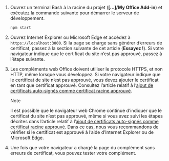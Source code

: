 1. Ouvrez un terminal Bash à la racine du projet (**[...]/My Office Add-in**) et exécutez la commande suivante pour démarrer le serveur de développement.

    ```bash
    npm start
    ```

2. Ouvrez Internet Explorer ou Microsoft Edge et accédez à `https://localhost:3000`. Si la page se charge sans générer d’erreurs de certificat, passez à la section suivante de cet article (**Essayez !**). Si votre navigateur indique que le certificat du site n’est pas approuvé, passez à l’étape suivante.

3. Les compléments web Office doivent utiliser le protocole HTTPS, et non HTTP, même lorsque vous développez. Si votre navigateur indique que le certificat de site n’est pas approuvé, vous devez ajouter le certificat en tant que certificat approuvé. Consultez l’article relatif à l’[ajout de certificats auto-signés comme certificat racine approuvé](https://github.com/OfficeDev/generator-office/blob/master/src/docs/ssl.md).

    > [!NOTE]
    > Il est possible que le navigateur web Chrome continue d’indiquer que le certificat du site n’est pas approuvé, même si vous avez suivi les étapes décrites dans l’article relatif à l’[ajout de certificats auto-signés comme certificat racine approuvé](https://github.com/OfficeDev/generator-office/blob/master/src/docs/ssl.md). Dans ce cas, nous vous recommandons de vérifier si le certificat est approuvé à l’aide d’Internet Explorer ou de Microsoft Edge. 

4. Une fois que votre navigateur a chargé la page du complément sans erreurs de certificat, vous pouvez tester votre complément.
